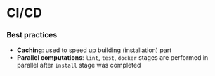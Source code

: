 # CI/CD


### Best practices
* **Caching**: used to speed up building (installation) part
* **Parallel computations**: `lint`, `test`, `docker` stages
are performed in parallel after `install` stage was completed
